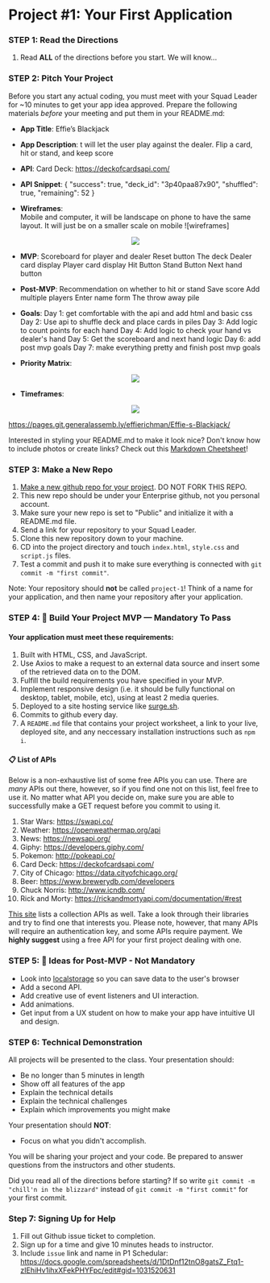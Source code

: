 
# Project #1: Your First Application

### STEP 1: Read the Directions
1) Read **ALL** of the directions before you start. We will know...

### STEP 2: Pitch Your Project
Before you start any actual coding, you must meet with your Squad Leader for ~10 minutes to get your app idea approved. Prepare the following materials _before_ your meeting and put them in your README.md:
- **App Title**: Effie’s Blackjack
- **App Description**: t will let the user play against the dealer. Flip a card, hit or stand, and keep score
- **API**: Card Deck: https://deckofcardsapi.com/
- **API Snippet**: {
    "success": true,
    "deck_id": "3p40paa87x90",
    "shuffled": true,
    "remaining": 52
}

- **Wireframes**:  
Mobile and computer, it will be landscape on phone to have the same layout. It will just be on a smaller scale on mobile
![wireframes]
<p align="center">
  <img src="https://res.cloudinary.com/dvmzsnvqn/image/upload/v1578583986/projectlayout_ptp8is.png">
</p>

- **MVP**: 
Scoreboard for player and dealer
Reset button
The deck
Dealer card display
Player card display
Hit Button
Stand Button
Next hand button

- **Post-MVP**: 
Recommendation on whether to hit or stand
Save score
Add multiple players
Enter name form
The throw away pile

- **Goals**: 
Day 1: get comfortable with the api and add html and basic css
Day 2: Use api to shuffle deck and place cards in piles 
Day 3: Add logic to count points for each hand
Day 4: Add logic to check your hand vs  dealer's hand
Day 5: Get the scoreboard and next hand logic
Day 6: add post mvp goals
Day 7: make everything pretty and finish post mvp goals

- **Priority Matrix**: 
<p align="center">
  <img src="https://res.cloudinary.com/dvmzsnvqn/image/upload/v1578583985/ScreenShot2020-01-02at2.12.13_PM_ur1pdq.png">
</p>

- **Timeframes**: 
<p align="center">
  <img src="https://res.cloudinary.com/dvmzsnvqn/image/upload/v1578584425/Screen_Shot_2020-01-09_at_10.39.30_AM_cqoe0z.png">
</p>

https://pages.git.generalassemb.ly/effierichman/Effie-s-Blackjack/

Interested in styling your README.md to make it look nice? Don't know how to include photos or create links? Check out this [Markdown Cheetsheet](https://github.com/adam-p/markdown-here/wiki/Markdown-Cheatsheet)!

### STEP 3: Make a New Repo
1. [Make a new github repo for your project](https://help.github.com/articles/create-a-repo/). DO NOT FORK THIS REPO. 
2. This new repo should be under your Enterprise github, not you personal account.
2. Make sure your new repo is set to "Public" and initialize it with a README.md file.
3. Send a link for your repository to your Squad Leader.
4. Clone this new repository down to your machine.
5. CD into the project directory and touch ```index.html```, ```style.css``` and ```script.js``` files.
6. Test a commit and push it to make sure everything is connected with ```git commit -m "first commit"```.

Note: Your repository should **not** be called `project-1`! Think of a name for your application, and then name your repository after your application. 

### STEP 4: &#x1F534; Build Your Project MVP — Mandatory To Pass

#### Your application must meet these requirements:

  1. Built with HTML, CSS, and JavaScript.
  1. Use Axios to make a request to an external data source and insert some of the retrieved data on to the DOM.
  1. Fulfill the build requirements you have specified in your MVP.
  1. Implement responsive design (i.e. it should be fully functional on desktop, tablet, mobile, etc), using at least 2 media  queries.
  1. Deployed to a site hosting service like [surge.sh](https://surge.sh/).
  1. Commits to github every day.
  1. A `README.md` file that contains your project worksheet, a link to your live, deployed site, and any neccessary installation instructions such as ```npm i```.

#### 📋 List of APIs

Below is a non-exhaustive list of some free APIs you can use. There are _many_ APIs out there, however, so if you find one not on this list, feel free to use it. No matter what API you decide on, make sure you are able to successfully make a GET request before you commit to using it.

  1. Star Wars: https://swapi.co/
  1. Weather: https://openweathermap.org/api
  1. News: https://newsapi.org/
  1. Giphy: https://developers.giphy.com/
  1. Pokemon: http://pokeapi.co/
  1. Card Deck: https://deckofcardsapi.com/
  1. City of Chicago: https://data.cityofchicago.org/
  1. Beer: https://www.brewerydb.com/developers
  1. Chuck Norris: http://www.icndb.com/
  1. Rick and Morty: https://rickandmortyapi.com/documentation/#rest
  
[This site](https://github.com/toddmotto/public-apis) lists a collection APIs as well. Take a look through their libraries and try to find one that interests you. Please note, however, that many APIs will require an authentication key, and some APIs require payment. We **highly suggest** using a free API for your first project dealing with one.

### STEP 5: &#x1F535; Ideas for Post-MVP - Not Mandatory
- Look into [localstorage](https://developer.mozilla.org/en-US/docs/Web/API/Window/localStorage) so you can save data to the user's browser 
- Add a second API.
- Add creative use of event listeners and UI interaction.
- Add animations.
- Get input from a UX student on how to make your app have intuitive UI and design.

### STEP 6: Technical Demonstration

All projects will be presented to the class.  Your presentation should:

* Be no longer than 5 minutes in length
* Show off all features of the app
* Explain the technical details
* Explain the technical challenges
* Explain which improvements you might make

Your presentation should **NOT**:
* Focus on what you didn't accomplish.

You will be sharing your project and your code.  Be prepared to answer questions from the instructors and other students.

Did you read all of the directions before starting? If so write `git commit -m "chill'n in the blizzard"` instead of `git commit -m "first commit"` for your first commit.

### Step 7: Signing Up for Help

1. Fill out Github issue ticket to completion. 
2. Sign up for a time and give 10 minutes heads to instructor. 
3. Include `issue` link and name in P1 Schedular: https://docs.google.com/spreadsheets/d/1DtDnf12tnO8gatsZ_Ftq1-zIEhiHv1ihxXFekPHYFpc/edit#gid=1031520631